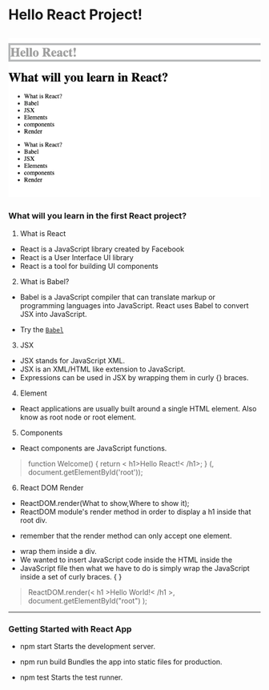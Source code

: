 # Hello React Project!
![Test Image 4](https://github.com/miya-w/React-Projects/blob/main/01-hello-react/imgs/helloReact.png)
---
### What will you learn in the first React project?

1. What is React 
- React is a JavaScript library created by Facebook
- React is a User Interface UI library
- React is a tool for building UI components

2. What is Babel?
- Babel is a JavaScript compiler that can translate markup or programming languages into JavaScript. React uses Babel to convert JSX into JavaScript.

- Try the [`Babel`](https://babeljs.io/)

3. JSX
- JSX stands for JavaScript XML.
- JSX is an XML/HTML like extension to JavaScript.
- Expressions can be used in JSX by wrapping them in curly {} braces.

4. Element
- React applications are usually built around a single HTML element. Also know as root node or root element.

5. Components
 - React components are JavaScript functions.
> function Welcome() {
    return < h1>Hello React!< /h1>;
}
(<Welcome />, document.getElementById('root'));

6. React DOM Render
- ReactDOM.render(What to show,Where to show it);
- ReactDOM module's render method in order to display a h1 inside that root div.
* remember that the render method can only accept one element.
- wrap them inside a div. <div></div>
- We wanted to insert JavaScript code inside the HTML inside the 
- JavaScript file then what we have to do is simply wrap the JavaScript inside a set of curly braces. { }
> ReactDOM.render(< h1 >Hello World!< /h1 >, document.getElementById("root")
);

---
### Getting Started with React App
- npm start
    Starts the development server.

- npm run build
    Bundles the app into static files for production.

- npm test
    Starts the test runner.
